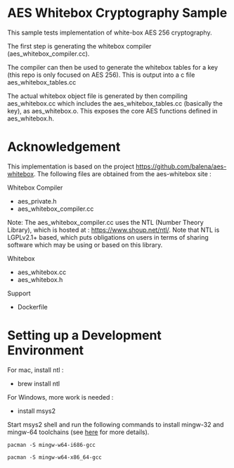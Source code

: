 # AES Whitebox Cryptography Sample 

This sample tests implementation of white-box AES 256 cryptography.

The first step is generating the whitebox compiler (aes_whitebox_compiler.cc).

The compiler can then be used to generate the whitebox tables for a key (this repo is only focused on AES 256). This is output into a c file aes_whitebox_tables.cc

The actual whitebox object file is generated by then compiling aes_whitebox.cc which includes the aes_whitebox_tables.cc (basically the key), as aes_whitebox.o. This exposes the core AES functions defined in aes_whitebox.h.

# Acknowledgement

This implementation is based on the project https://github.com/balena/aes-whitebox. The following files are obtained from the aes-whitebox site :

Whitebox Compiler
- aes_private.h
- aes_whitebox_compiler.cc

Note: The aes_whitebox_compiler.cc uses the NTL (Number Theory Library), which is hosted at : https://www.shoup.net/ntl/. Note that NTL is LGPLv2.1+ based, which puts obligations on users in terms of sharing software which may be using or based on this library.

Whitebox
- aes_whitebox.cc
- aes_whitebox.h

Support
- Dockerfile

# Setting up a Development Environment

For mac, install ntl :

- brew install ntl

For Windows, more work is needed :

- install msys2

Start msys2 shell and run the following commands to install mingw-32 and mingw-64 toolchains (see [here](https://stackoverflow.com/questions/30069830/how-to-install-mingw-w64-and-msys2) for more details).

```shell
pacman -S mingw-w64-i686-gcc

pacman -S mingw-w64-x86_64-gcc
```




